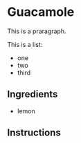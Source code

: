 # Guacamole 

This is a praragraph.

This is a list:
- one
- two
- third 

## Ingredients
- lemon
## Instructions
